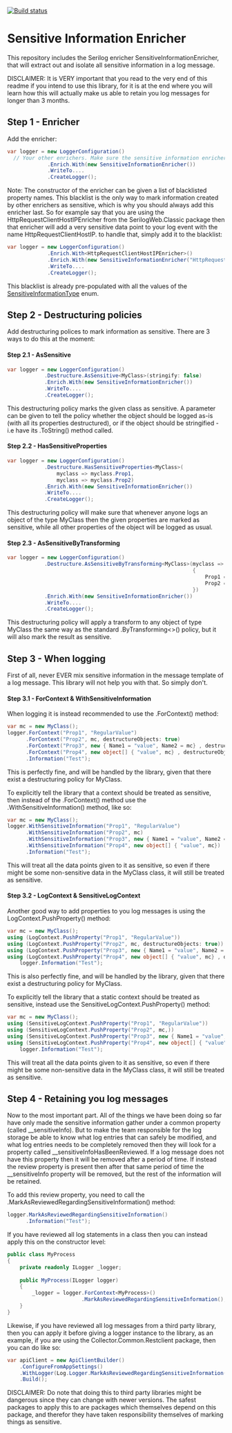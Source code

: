 [![Build status](https://ci.appveyor.com/api/projects/status/e02riadn068cgwn6/branch/master?svg=true)](https://ci.appveyor.com/project/CollectorHeimdal/serilog-enricher-sensitiveinformation/branch/master)
# Sensitive Information Enricher

This repository includes the Serilog enricher SensitiveInformationEnricher, that will extract out and isolate all sensitive information in a log message.

DISCLAIMER: It is VERY important that you read to the very end of this readme if you intend to use this library, for it is at the end where you will learn how this will actually make us able to retain you log messages for longer than 3 months.

## Step 1 - Enricher

Add the enricher:

```csharp
var logger = new LoggerConfiguration()
  // Your other enrichers. Make sure the sensitive information enricher is configured LAST.
             .Enrich.With(new SensitiveInformationEnricher())
             .WriteTo....
             .CreateLogger();
```

Note: The constructor of the enricher can be given a list of blacklisted property names. This blacklist is the only way to mark information created by other enrichers as sensitive, which is why you should always add this enricher last. So for example say that you are using the HttpRequestClientHostIPEnricher from the SerilogWeb.Classic package then that enricher will add a very sensitive data point to your log event with the name HttpRequestClientHostIP. to handle that, simply add it to the blacklist:

```csharp
var logger = new LoggerConfiguration()
             .Enrich.With<HttpRequestClientHostIPEnricher>()
             .Enrich.With(new SensitiveInformationEnricher("HttpRequestClientHostIP"))
             .WriteTo....
             .CreateLogger();
```
This blacklist is already pre-populated with all the values of the [SensitiveInformationType](https://github.com/collector-bank/serilog-enricher-sensitiveinformation/blob/master/src/Collector.Serilog.SensitiveInformation/SensitiveInformationType.cs) enum.

## Step 2 - Destructuring policies

Add destructuring polices to mark information as sensitive. There are 3 ways to do this at the moment:

#### Step 2.1 - AsSensitive

```csharp
var logger = new LoggerConfiguration()
            .Destructure.AsSensitive<MyClass>(stringify: false)
            .Enrich.With(new SensitiveInformationEnricher())
            .WriteTo....
            .CreateLogger();
```
This destructuring policy marks the given class as sensitive. A parameter can be given to tell the policy whether the object should be logged as-is (with all its properties destructured), or if the object should be stringified - i.e have its .ToString() method called.

#### Step 2.2 - HasSensitiveProperties

```csharp
var logger = new LoggerConfiguration()
            .Destructure.HasSensitiveProperties<MyClass>(
                myclass => myclass.Prop1, 
                myclass => myclass.Prop2)
            .Enrich.With(new SensitiveInformationEnricher())
            .WriteTo....
            .CreateLogger();
```
This destructuring policy will make sure that whenever anyone logs an object of the type MyClass then the given properties are marked as sensitive, while all other properties of the object will be logged as usual.

#### Step 2.3 - AsSensitiveByTransforming

```csharp
var logger = new LoggerConfiguration()
            .Destructure.AsSensitiveByTransforming<MyClass>(myclass => new 
                                                            {
                                                                Prop1 = myclass.SomeProp,
                                                                Prop2 = myclass.OtherProp 
                                                            })
            .Enrich.With(new SensitiveInformationEnricher())
            .WriteTo....
            .CreateLogger();
```
This destructuring policy will apply a transform to any object of type MyClass the same way as the standard .ByTransforming<>() policy, but it will also mark the result as sensitive.

## Step 3 - When logging

First of all, never EVER mix sensitive information in the message template of a log message. This library will not help you with that. So simply don't.

#### Step 3.1 - ForContext & WithSensitiveInformation

When logging it is instead recommended to use the .ForContext() method:

```csharp
var mc = new MyClass();
logger.ForContext("Prop1", "RegularValue")
      .ForContext("Prop2", mc, destructureObjects: true)
      .ForContext("Prop3", new { Name1 = "value", Name2 = mc} , destructureObjects: true)
      .ForContext("Prop4", new object[] { "value", mc} , destructureObjects: true)
      .Information("Test");
```
This is perfectly fine, and will be handled by the library, given that there exist a destructuring policy for MyClass.

To explicitly tell the library that a context should be treated as sensitive, then instead of the .ForContext() method use the .WithSensitiveInformation() method, like so:

```csharp
var mc = new MyClass();
logger.WithSensitiveInformation("Prop1", "RegularValue")
      .WithSensitiveInformation("Prop2", mc)
      .WithSensitiveInformation("Prop3", new { Name1 = "value", Name2 = mc})
      .WithSensitiveInformation("Prop4", new object[] { "value", mc})
      .Information("Test");
```
This will treat all the data points given to it as sensitive, so even if there might be some non-sensitive data in the MyClass class, it will still be treated as sensitive.

#### Step 3.2 - LogContext & SensitiveLogContext

Another good way to add properties to you log messages is using the LogContext.PushProperty() method:

```csharp
var mc = new MyClass();
using (LogContext.PushProperty("Prop1", "RegularValue"))
using (LogContext.PushProperty("Prop2", mc, destructureObjects: true))
using (LogContext.PushProperty("Prop3", new { Name1 = "value", Name2 = mc} , true))
using (LogContext.PushProperty("Prop4", new object[] { "value", mc} , destructureObjects: true))
    logger.Information("Test");
```
This is also perfectly fine, and will be handled by the library, given that there exist a destructuring policy for MyClass.

To explicitly tell the library that a static context should be treated as sensitive, instead use the SensitiveLogContext.PushProperty() method:

```csharp
var mc = new MyClass();
using (SensitiveLogContext.PushProperty("Prop1", "RegularValue"))
using (SensitiveLogContext.PushProperty("Prop2", mc,))
using (SensitiveLogContext.PushProperty("Prop3", new { Name1 = "value", Name2 = mc }))
using (SensitiveLogContext.PushProperty("Prop4", new object[] { "value", mc }))
    logger.Information("Test");
```
This will treat all the data points given to it as sensitive, so even if there might be some non-sensitive data in the MyClass class, it will still be treated as sensitive.

## Step 4 - Retaining you log messages

Now to the most important part. All of the things we have been doing so far have only made the sensitive information gather under a common property (called \_\_sensitiveInfo). But to make the team responsible for the log storage be able to know what log entries that can safely be modified, and what log entries needs to be completely removed then they will look for a property called \_\_sensitiveInfoHasBeenReviewed. If a log message does not have this property then it will be removed after a period of time. If  instead the review property is present then after that same period of time the \_\_sensitiveInfo property will be removed, but the rest of the information will be retained.

To add this review property, you need to call the .MarkAsReviewedRegardingSensitiveInformation() method:

```csharp
logger.MarkAsReviewedRegardingSensitiveInformation()
      .Information("Test");
```
If you have reviewed all log statements in a class then you can instead apply this on the constructor level:

```csharp
public class MyProcess
{
    private readonly ILogger _logger;
    
    public MyProcess(ILogger logger)
    {
    	_logger = logger.ForContext<MyProcess>()
                        .MarkAsReviewedRegardingSensitiveInformation();
    }
}
```
Likewise, if you have reviewed all log messages from a third party library, then you can apply it before giving a logger instance to the library, as an example, if you are using the Collector.Common.Restclient package, then you can do like so:

```csharp
var apiClient = new ApiClientBuilder()
    .ConfigureFromAppSettings()
    .WithLogger(Log.Logger.MarkAsReviewedRegardingSensitiveInformation())
    .Build();
```
DISCLAIMER: Do note that doing this to third party libraries might be dangerous since they can change with newer versions. The safest packages to apply this to are packages which themselves depend on this package, and therefor they have taken responsibility themselves of marking things as sensitive.